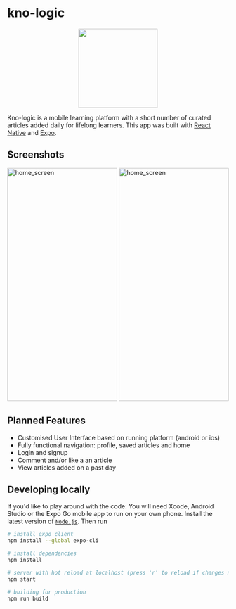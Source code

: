 # kno-logic
<p align="center">
  <img src="https://imgur.com/P2nDq7b.png" width="180">
</p>

Kno-logic is a mobile learning platform with a short number of curated articles added daily for lifelong learners. This app was built with [React Native](https://reactnative.dev/) and [Expo](https://expo.io/).

## Screenshots
<img src="https://i.imgur.com/SxWoD8S.png" alt="home_screen" width="250" height="530" /> <img src="https://i.imgur.com/lpib2c0.png" alt="home_screen" width="250" height="530" />


## Planned Features
* Customised User Interface based on running platform (android or ios)
* Fully functional navigation: profile, saved articles and home
* Login and signup
* Comment and/or like a an article
* View articles added on a past day

## Developing locally
If you'd like to play around with the code:
You will need Xcode, Android Studio or the Expo Go mobile app to run on your own phone.
Install the latest version of [`Node.js`](https://nodejs.org/en/). Then run
```bash
# install expo client
npm install --global expo-cli

# install dependencies
npm install

# server with hot reload at localhost (press 'r' to reload if changes not reflected)
npm start

# building for production
npm run build
```

